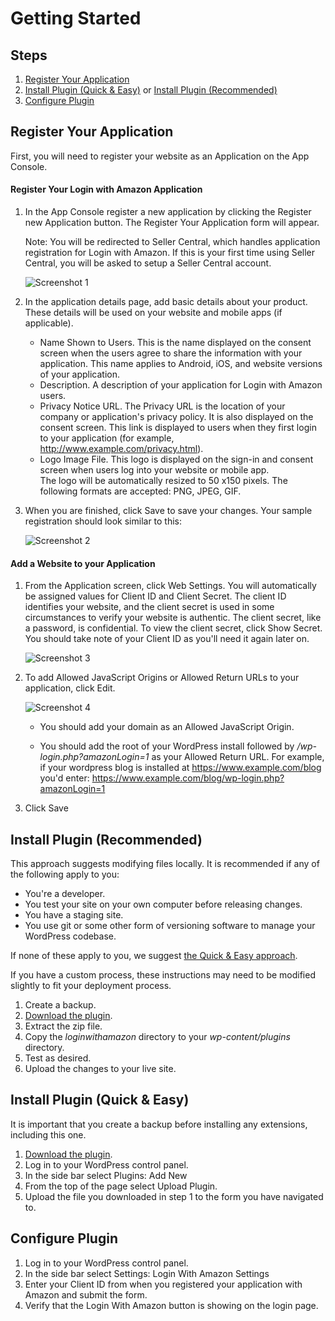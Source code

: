 # Getting Started
## Steps
1. [Register Your Application](#register-your-application)
2. [Install Plugin (Quick & Easy)](#install-plugin-quick--easy) or [Install Plugin (Recommended)](#install-plugin-recommended)
3. [Configure Plugin](#configure-plugin)


## Register Your Application

First, you will need to register your website as an Application on the App Console.

#### Register Your Login with Amazon Application
1. In the App Console register a new application by clicking the Register new Application button. The Register Your Application form will appear.
    
    Note: You will be redirected to Seller Central, which handles application registration for Login with Amazon. If this is your first time using Seller Central, you will be asked to setup a Seller Central account.
    
    ![Screenshot 1](https://images-na.ssl-images-amazon.com/images/G/01/lwa/common/images/screenshots/blank_base_registration_mini.png)
2. In the application details page, add basic details about your product. These details will be used on your website and mobile apps (if applicable).
    - Name Shown to Users. This is the name displayed on the consent screen when the users agree to share the information with your application. This name applies to Android, iOS, and website versions of your application.
    - Description. A description of your application for Login with Amazon users.
    - Privacy Notice URL. The Privacy URL is the location of your company or application's privacy policy. It is also displayed on the consent screen. This link is displayed to users when they first login to your application (for example, http://www.example.com/privacy.html).
    - Logo Image File. This logo is displayed on the sign-in and consent screen when users log into your website or mobile app.     
    The logo will be automatically resized to 50 x150 pixels. The following formats are accepted: PNG, JPEG, GIF.
3. When you are finished, click Save to save your changes. Your sample registration should look similar to this:
    
    ![Screenshot 2](https://images-na.ssl-images-amazon.com/images/G/01/lwa/common/images/screenshots/zappos_base_registration_mini.png)

#### Add a Website to your Application
1. From the Application screen, click Web Settings. You will automatically be assigned values for Client ID and Client Secret. The client ID identifies your website, and the client secret is used in some circumstances to verify your website is authentic. The client secret, like a password, is confidential. To view the client secret, click Show Secret. You should take note of your Client ID as you'll need it again later on.
    
    ![Screenshot 3](https://images-na.ssl-images-amazon.com/images/G/01/lwa/common/images/screenshots/blank_website_registration_mini.png)

2. To add Allowed JavaScript Origins or Allowed Return URLs to your application, click Edit.
    
    ![Screenshot 4](https://images-na.ssl-images-amazon.com/images/G/01/lwa/common/images/screenshots/blank_website_registration_2_mini.png)
    
    * You should add your domain as an Allowed JavaScript Origin.
        
    * You should add the root of your WordPress install followed by */wp-login.php?amazonLogin=1* as your Allowed Return URL. For example, if your wordpress blog is installed at https://www.example.com/blog you'd enter: https://www.example.com/blog/wp-login.php?amazonLogin=1
        
    
3. Click Save

## Install Plugin (Recommended)
This approach suggests modifying files locally. It is recommended if any of the following apply to you:
 - You're a developer.
 - You test your site on your own computer before releasing changes.
 - You have a staging site.
 - You use git or some other form of versioning software to manage your WordPress codebase.

If none of these apply to you, we suggest [the Quick & Easy approach](#install-plugin-quick--easy).

If you have a custom process, these instructions may need to be modified slightly to fit your deployment process.

1. Create a backup.
2. [Download the plugin](https://github.com/amzn/login-with-amazon-wordpress/raw/master/build/loginwithamazon.zip).
3. Extract the zip file.
4. Copy the *loginwithamazon* directory to your *wp-content/plugins* directory.
5. Test as desired.
6. Upload the changes to your live site.

## Install Plugin (Quick & Easy)
It is important that you create a backup before installing any extensions, including this one.

1. [Download the plugin](https://github.com/amzn/login-with-amazon-wordpress/raw/master/build/loginwithamazon.zip).
2. Log in to your WordPress control panel.
3. In the side bar select Plugins: Add New
4. From the top of the page select Upload Plugin.
5. Upload the file you downloaded in step 1 to the form you have navigated to.

## Configure Plugin
1. Log in to your WordPress control panel.
2. In the side bar select Settings: Login With Amazon Settings
3. Enter your Client ID from when you registered your application with Amazon and submit the form.
4. Verify that the Login With Amazon button is showing on the login page.
